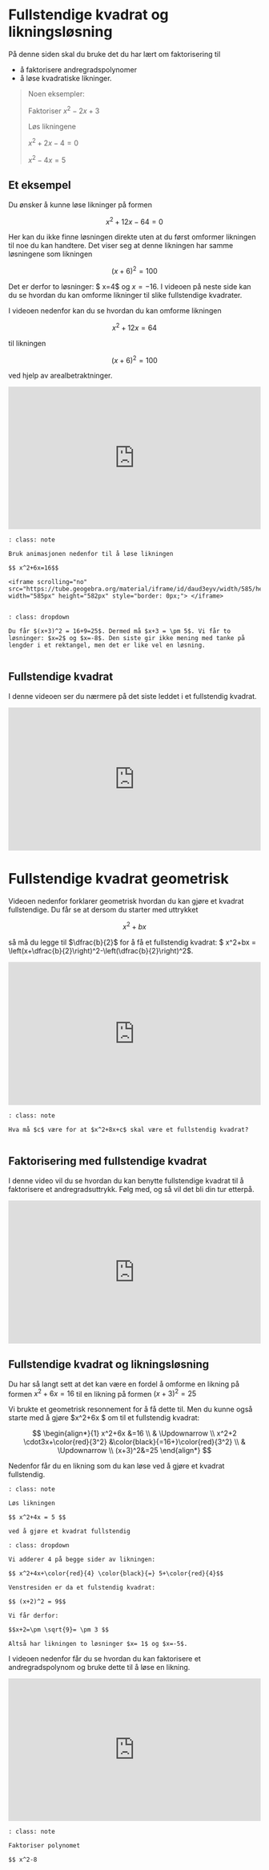 # Fullstendige kvadrat og likningsløsning

På denne siden skal du bruke det du har lært om faktorisering til

* å faktorisere andregradspolynomer
* å løse kvadratiske likninger. 

> Noen eksempler: 
>
> Faktoriser $x^2-2x+3$
>
> Løs likningene
>
> $x^2+2x-4=0$
>
> $x^2-4x=5$


## Et eksempel

Du ønsker å kunne løse likninger på formen 

$$ x^2+12x-64=0 $$ 

Her kan du ikke finne løsningen direkte uten at du først omformer likningen til noe du kan handtere. Det viser seg at denne likningen har samme løsningene som likningen

$$ (x+6)^2=100 $$ 

Det er derfor to løsninger: $ x=4$  og  $x=-16$. I videoen på neste side kan du se hvordan du kan omforme likninger til slike fullstendige kvadrater.

I videoen nedenfor kan du se hvordan du kan omforme likningen 

$$x^2+12x=64$$ 

til likningen 

$$ (x+6)^2=100$$ 

ved hjelp av arealbetraktninger. 

<div style="padding:56.25% 0 0 0;position:relative;"><iframe src="https://player.vimeo.com/video/320947391?h=c8be7ebbf7&title=0&byline=0&portrait=0" style="position:absolute;top:0;left:0;width:100%;height:100%;" frameborder="0" allow="autoplay; fullscreen; picture-in-picture" allowfullscreen></iframe></div><script src="https://player.vimeo.com/api/player.js"></script>


```{admonition} Oppgave 1 
: class: note

Bruk animasjonen nedenfor til å løse likningen

$$ x^2+6x=16$$

<iframe scrolling="no" src="https://tube.geogebra.org/material/iframe/id/daud3eyv/width/585/height/582/border/888888/rc/false/ai/false/sdz/false/smb/false/stb/false/stbh/true/ld/false/sri/true/at/preferhtml5" width="585px" height="582px" style="border: 0px;"> </iframe>


```

```{admonition} Løsning
: class: dropdown

Du får $(x+3)^2 = 16+9=25$. Dermed må $x+3 = \pm 5$. Vi får to løsninger: $x=2$ og $x=-8$. Den siste gir ikke mening med tanke på lengder i et rektangel, men det er like vel en løsning. 


```

## Fullstendige kvadrat

I denne videoen ser du nærmere på det siste leddet i et fullstendig kvadrat.

<div style="padding:56.6% 0 0 0;position:relative;"><iframe src="https://player.vimeo.com/video/291468250?h=a9f9253f53&title=0&byline=0&portrait=0" style="position:absolute;top:0;left:0;width:100%;height:100%;" frameborder="0" allow="autoplay; fullscreen; picture-in-picture" allowfullscreen></iframe></div><script src="https://player.vimeo.com/api/player.js"></script>


# Fullstendige kvadrat geometrisk

Videoen nedenfor forklarer geometrisk hvordan du kan gjøre et kvadrat fullstendige. Du får se at dersom du starter med uttrykket 

$$x^2+bx$$ 

så må du legge til $\dfrac{b}{2}$ for å få et fullstendig kvadrat: $ x^2+bx = \left(x+\dfrac{b}{2}\right)^2-\left(\dfrac{b}{2}\right)^2$.

<div style="padding:56.6% 0 0 0;position:relative;"><iframe src="https://player.vimeo.com/video/291469473?h=d4c5711f86&title=0&byline=0&portrait=0" style="position:absolute;top:0;left:0;width:100%;height:100%;" frameborder="0" allow="autoplay; fullscreen; picture-in-picture" allowfullscreen></iframe></div><script src="https://player.vimeo.com/api/player.js"></script>

```{admonition} Oppgave 2
: class: note

Hva må $c$ være for at $x^2+8x+c$ skal være et fullstendig kvadrat?


```

## Faktorisering med fullstendige kvadrat

I denne video vil du se hvordan du kan benytte fullstendige kvadrat til å faktorisere et andregradsuttrykk. Følg med, og så vil det bli din tur etterpå.

<div style="padding:56.6% 0 0 0;position:relative;"><iframe src="https://player.vimeo.com/video/291469680?h=29f0db00f7&title=0&byline=0&portrait=0" style="position:absolute;top:0;left:0;width:100%;height:100%;" frameborder="0" allow="autoplay; fullscreen; picture-in-picture" allowfullscreen></iframe></div><script src="https://player.vimeo.com/api/player.js"></script>

## Fullstendige kvadrat og likningsløsning

Du har så langt sett at det kan være en fordel å omforme en likning på formen $x^2+6x=16$ til en likning på formen $(x+3)^2 =25$ 

Vi brukte et geometrisk resonnement for å få dette til. Men du kunne også starte med å gjøre $x^2+6x $ om til et fullstendig kvadrat: 

$$
\begin{align*}{1}
 x^2+6x &=16 \\
  & \Updownarrow \\
x^2+2 \cdot3x+\color{red}{3^2} &\color{black}{=16+}\color{red}{3^2} \\
  & \Updownarrow \\
    (x+3)^2&=25
    \end{align*}
$$




Nedenfor får du en likning som du kan løse ved å gjøre et kvadrat fullstendig.

```{admonition} Oppgave 
: class: note

Løs likningen

$$ x^2+4x = 5 $$

ved å gjøre et kvadrat fullstendig

```

```{admonition} Løsning
: class: dropdown

Vi adderer 4 på begge sider av likningen:

$$ x^2+4x+\color{red}{4} \color{black}{=} 5+\color{red}{4}$$

Venstresiden er da et fulstendig kvadrat: 

$$ (x+2)^2 = 9$$

Vi får derfor:

$$x+2=\pm \sqrt{9}= \pm 3 $$

Altså har likningen to løsninger $x= 1$ og $x=-5$.  

```

I videoen nedenfor får du se hvordan du kan faktorisere et andregradspolynom og bruke dette til å løse en likning. 

<div style="padding:56.25% 0 0 0;position:relative;"><iframe src="https://player.vimeo.com/video/370280528?h=8fa38b1174&title=0&byline=0&portrait=0" style="position:absolute;top:0;left:0;width:100%;height:100%;" frameborder="0" allow="autoplay; fullscreen; picture-in-picture" allowfullscreen></iframe></div><script src="https://player.vimeo.com/api/player.js"></script>


```{admonition} Oppgave 
: class: note

Faktoriser polynomet

$$ x^2-8

```